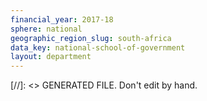 ```yaml
---
financial_year: 2017-18
sphere: national
geographic_region_slug: south-africa
data_key: national-school-of-government
layout: department
---
```

[//]: <> GENERATED FILE. Don't edit by hand.